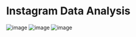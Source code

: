 # Instagram Data Analysis  
![image](https://user-images.githubusercontent.com/67740644/123454718-82ee5900-d5fe-11eb-8562-8e4cb5ddeceb.png)  ![image](https://user-images.githubusercontent.com/67740644/123454970-c6e15e00-d5fe-11eb-93b7-02c16ea2cc59.png) ![image](https://user-images.githubusercontent.com/67740644/123455099-f3957580-d5fe-11eb-82ac-44c4ab879484.png)



